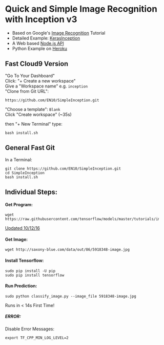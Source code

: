 # Quick and Simple Image Recognition with Inception v3

* Based on Google's [Image Recognition](https://www.tensorflow.org/tutorials/image_recognition) Tutorial  
* Detailed Example: [KerasInception](https://github.com/EN10/KerasInception)
* A Web based [Node.js API](https://github.com/EN10/InceptionAPI)
* Python Example on [Heroku](https://github.com/EN10/InceptionHeroku)

## Fast Cloud9 Version

"Go To Your Dashboard"  
Click: "+ Create a new workspace"   
Give a "Workspace name" e.g. `inception`     
"Clone from Git URL":   

    https://github.com/EN10/SimpleInception.git

"Choose a template": `Blank`    
Click "Create workspace"    (~35s)

then "+ New Terminal" type:

    bash install.sh

## General Fast Git

In a Terminal:  

    git clone https://github.com/EN10/SimpleInception.git
    cd SimpleInception
    bash install.sh

## Individual Steps:

#### Get Program:   

    wget https://raw.githubusercontent.com/tensorflow/models/master/tutorials/image/imagenet/classify_image.py
    
[Updated 10/12/16](https://github.com/tensorflow/models/blob/master/tutorials/image/imagenet/classify_image.py)
#### Get Image:

    wget http://saxony-blue.com/data/out/86/5918348-image.jpg
    
#### Install Tensorflow:

    sudo pip install -U pip
    sudo pip install tensorflow

#### Run Prediction:

    sudo python classify_image.py --image_file 5918348-image.jpg
    
Runs in < 14s First Time!

##### ERROR:

Disable Error Messages: 

    export TF_CPP_MIN_LOG_LEVEL=2